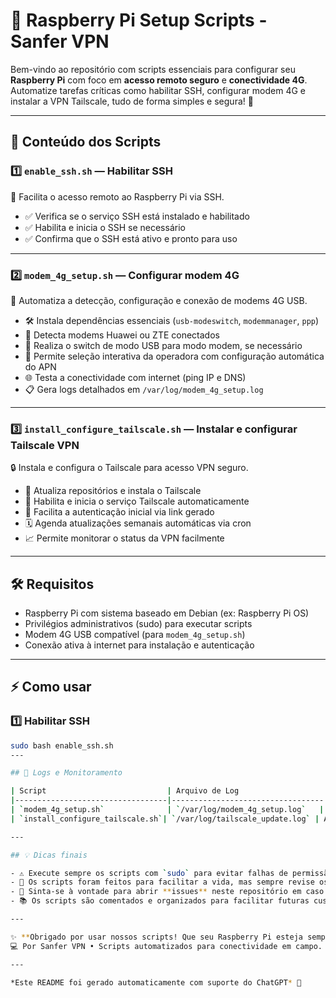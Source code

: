 # 🚀 Raspberry Pi Setup Scripts - Sanfer VPN

Bem-vindo ao repositório com scripts essenciais para configurar seu **Raspberry Pi** com foco em **acesso remoto seguro** e **conectividade 4G**.  
Automatize tarefas críticas como habilitar SSH, configurar modem 4G e instalar a VPN Tailscale, tudo de forma simples e segura! 🎉

---

## 📂 Conteúdo dos Scripts

### 1️⃣ `enable_ssh.sh` — Habilitar SSH

🔐 Facilita o acesso remoto ao Raspberry Pi via SSH.

- ✅ Verifica se o serviço SSH está instalado e habilitado  
- ✅ Habilita e inicia o SSH se necessário  
- ✅ Confirma que o SSH está ativo e pronto para uso

---

### 2️⃣ `modem_4g_setup.sh` — Configurar modem 4G

📡 Automatiza a detecção, configuração e conexão de modems 4G USB.

- 🛠️ Instala dependências essenciais (`usb-modeswitch`, `modemmanager`, `ppp`)  
- 🔎 Detecta modems Huawei ou ZTE conectados  
- 🔄 Realiza o switch de modo USB para modo modem, se necessário  
- 📱 Permite seleção interativa da operadora com configuração automática do APN  
- 🌐 Testa a conectividade com internet (ping IP e DNS)  
- 📋 Gera logs detalhados em `/var/log/modem_4g_setup.log`

---

### 3️⃣ `install_configure_tailscale.sh` — Instalar e configurar Tailscale VPN

🔒 Instala e configura o Tailscale para acesso VPN seguro.

- 🔄 Atualiza repositórios e instala o Tailscale  
- 🚀 Habilita e inicia o serviço Tailscale automaticamente  
- 🔗 Facilita a autenticação inicial via link gerado  
- 🗓️ Agenda atualizações semanais automáticas via cron  
- 📈 Permite monitorar o status da VPN facilmente
---

## 🛠️ Requisitos

- Raspberry Pi com sistema baseado em Debian (ex: Raspberry Pi OS)  
- Privilégios administrativos (sudo) para executar scripts  
- Modem 4G USB compatível (para `modem_4g_setup.sh`)  
- Conexão ativa à internet para instalação e autenticação

---

## ⚡ Como usar

### 1️⃣ Habilitar SSH

```bash
sudo bash enable_ssh.sh
---

## 📂 Logs e Monitoramento

| Script                           | Arquivo de Log                   | Descrição                               |
|----------------------------------|----------------------------------|------------------------------------------|
| `modem_4g_setup.sh`              | `/var/log/modem_4g_setup.log`   | Logs detalhados da configuração do modem |
| `install_configure_tailscale.sh`| `/var/log/tailscale_update.log` | Atualizações automáticas do Tailscale    |

---

## 💡 Dicas finais

- ⚠️ Execute sempre os scripts com `sudo` para evitar falhas de permissão  
- 🧠 Os scripts foram feitos para facilitar a vida, mas sempre revise os logs se algo não funcionar como esperado  
- 💬 Sinta-se à vontade para abrir **issues** neste repositório em caso de dúvidas, sugestões ou melhorias  
- 📚 Os scripts são comentados e organizados para facilitar futuras customizações

---

✨ **Obrigado por usar nossos scripts! Que seu Raspberry Pi esteja sempre conectado e seguro.** ✨  
💻 Por Sanfer VPN • Scripts automatizados para conectividade em campo.

---

*Este README foi gerado automaticamente com suporte do ChatGPT* 🤖
